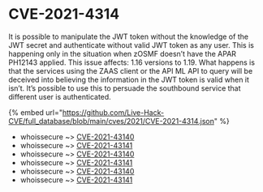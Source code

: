 # CVE-2021-4314

It is possible to manipulate the JWT token without the knowledge of the JWT secret and authenticate without valid JWT token as any user. This is happening only in the situation when zOSMF doesn’t have the APAR PH12143 applied. This issue affects: 1.16 versions to 1.19. What happens is that the services using the ZAAS client or the API ML API to query will be deceived into believing the information in the JWT token is valid when it isn’t. It’s possible to use this to persuade the southbound service that different user is authenticated.

{% embed url="https://github.com/Live-Hack-CVE/full_database/blob/main/cves/2021/CVE-2021-4314.json" %}


* whoissecure ~> [CVE-2021-43140](https://www.alice-snow.ru/2021/database/cve-2021-4314/cve-2021-43140-whoissecure)
* whoissecure ~> [CVE-2021-43141](https://www.alice-snow.ru/2021/database/cve-2021-4314/cve-2021-43141-whoissecure)
* whoissecure ~> [CVE-2021-43140](https://www.alice-snow.ru/2021/database/cve-2021-4314/cve-2021-43140-whoissecure)
* whoissecure ~> [CVE-2021-43141](https://www.alice-snow.ru/2021/database/cve-2021-4314/cve-2021-43141-whoissecure)
* whoissecure ~> [CVE-2021-43140](https://www.alice-snow.ru/2021/database/cve-2021-4314/cve-2021-43140-whoissecure)
* whoissecure ~> [CVE-2021-43141](https://www.alice-snow.ru/2021/database/cve-2021-4314/cve-2021-43141-whoissecure)